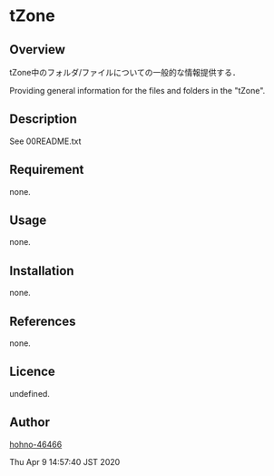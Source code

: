 
tZone
====

## Overview

tZone中のフォルダ/ファイルについての一般的な情報提供する．

Providing general information for the files and folders in the "tZone".

## Description

See 00README.txt

## Requirement

none.

## Usage

none.

## Installation

none.

## References

none.

## Licence

undefined.

## Author

[hohno-46466](https://github.com/hohno-46466)

Thu Apr  9 14:57:40 JST 2020
